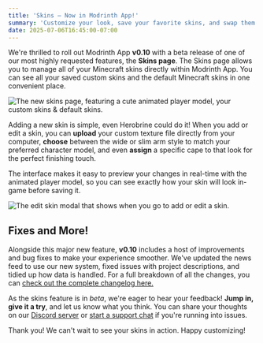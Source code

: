 ```yaml
---
title: 'Skins — Now in Modrinth App!'
summary: 'Customize your look, save your favorite skins, and swap them out in a flash, all within Modrinth App.'
date: 2025-07-06T16:45:00-07:00
---
```


We're thrilled to roll out Modrinth App **v0.10** with a beta release of one of our most highly requested features, the **Skins page**. The Skins page allows you to manage all of your Minecraft skins directly within Modrinth App. You can see all your saved custom skins and the default Minecraft skins in one convenient place.

![The new skins page, featuring a cute animated player model, your custom skins & default skins.](./skins-page.webp)

Adding a new skin is simple, even Herobrine could do it! When you add or edit a skin, you can **upload** your custom texture file directly from your computer, **choose** between the wide or slim arm style to match your preferred character model, and even **assign** a specific cape to that look for the perfect finishing touch.

The interface makes it easy to preview your changes in real-time with the animated player model, so you can see exactly how your skin will look in-game before saving it.

![The edit skin modal that shows when you go to add or edit a skin.](./edit-skin.webp)

## Fixes and More!

Alongside this major new feature, **v0.10** includes a host of improvements and bug fixes to make your experience smoother. We've updated the news feed to use our new system, fixed issues with project descriptions, and tidied up how data is handled. For a full breakdown of all the changes, you can [check out the complete changelog here.](https://modrinth.com/news/changelog?filter=app)

As the skins feature is in _beta_, we're eager to hear your feedback! **Jump in, give it a try**, and let us know what you think. You can share your thoughts on our [Discord server](https://discord.modrinth.com/) or [start a support chat](https://support.modrinth.com) if you're running into issues.

Thank you! We can't wait to see your skins in action. Happy customizing!
